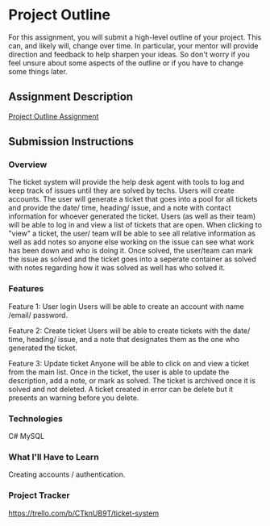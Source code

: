 # Project Outline

For this assignment, you will submit a high-level outline of your project. This can, and likely will, change over time. In particular, your mentor will provide direction and feedback to help sharpen your ideas. So don't worry if you feel unsure about some aspects of the outline or if you have to change some things later.

## Assignment Description

[Project Outline Assignment](https://education.launchcode.org/liftoff/modules/assignments/project-outline)

## Submission Instructions

### Overview

The ticket system will provide the help desk agent with tools to log and keep track of issues until they are solved by techs. Users will create accounts. The user will generate a ticket that goes into a pool for all tickets and provide the date/ time, heading/ issue, and a note with contact information for whoever generated the ticket. Users (as well as their team) will be able to log in and view a list of tickets that are open. When clicking to "view" a ticket, the user/ team will be able to see all relative information as well as add notes so anyone else working on the issue can see what work has been down and who is doing it. Once solved, the user/team can mark the issue as solved and the ticket goes into a seperate container as solved with notes regarding how it was solved as well has who solved it.

### Features

Feature 1: User login
Users will be able to create an account with name /email/ password.

Feature 2: Create ticket
Users will be able to create tickets with the date/ time, heading/ issue, and a note that designates them as the one who generated the ticket.

Feature 3: Update ticket
Anyone will be able to click on and view a ticket from the main list. Once in the ticket, the user is able to update the description, add a note, or mark as solved. The ticket is archived once it is solved and not deleted. A ticket created in error can be delete but it presents an warning before you delete.

### Technologies

C#
MySQL

### What I'll Have to Learn

Creating accounts / authentication.

### Project Tracker

https://trello.com/b/CTknUB9T/ticket-system
